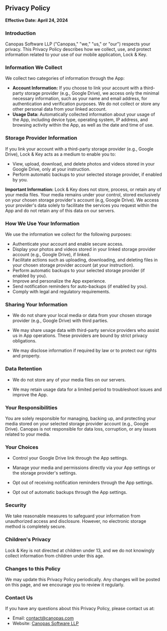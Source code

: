 ## Privacy Policy

**Effective Date: April 24, 2024**

### Introduction

Canopas Software LLP ("Canopas," "we," "us," or "our") respects your privacy. This Privacy Policy describes how we collect, use, and protect information related to your use of our mobile application, Lock & Key.

### Information We Collect

We collect two categories of information through the App:

* **Account Information:** If you choose to link your account with a third-party storage provider (e.g., Google Drive), we access only the minimal necessary information, such as your name and email address, for authentication and verification purposes. We do not collect or store any other personal data from your linked account.
* **Usage Data:** Automatically collected information about your usage of the App, including device type, operating system, IP address, and browsing activity within the App, as well as the date and time of use.

### Storage Provider Information

If you link your account with a third-party storage provider (e.g., Google Drive), Lock & Key acts as a medium to enable you to:

* View, upload, download, and delete photos and videos stored in your Google Drive, only at your instruction.
* Perform automatic backups to your selected storage provider, if enabled by you.

**Important Information:** Lock & Key does not store, process, or retain any of your media files. Your media remains under your control, stored exclusively on your chosen storage provider's account (e.g, Google Drive). We access your provider's data solely to facilitate the services you request within the App and do not retain any of this data on our servers.

### How We Use Your Information

We use the information we collect for the following purposes:

* Authenticate your account and enable secure access.
* Display your photos and videos stored in your linked storage provider account (e.g., Google Drive), if linked.
* Facilitate actions such as uploading, downloading, and deleting files in your chosen storage provider account (at your instruction).
* Perform automatic backups to your selected storage provider (if enabled by you).
* Improve and personalize the App experience.
* Send notification reminders for auto-backups (if enabled by you).
* Comply with legal and regulatory requirements.

### Sharing Your Information

* We do not share your local media or data from your chosen storage provider (e.g., Google Drive) with third parties.

* We may share usage data with third-party service providers who assist us in App operations. These providers are bound by strict privacy obligations.

* We may disclose information if required by law or to protect our rights and property.

### Data Retention

* We do not store any of your media files on our servers.

* We may retain usage data for a limited period to troubleshoot issues and improve the App.

### Your Responsibilities

You are solely responsible for managing, backing up, and protecting your media stored on your selected storage provider account (e.g., Google Drive). Canopas is not responsible for data loss, corruption, or any issues related to your media.

### Your Choices

* Control your Google Drive link through the App settings.

* Manage your media and permissions directly via your App settings or the storage provider's settings.

* Opt out of receiving notification reminders through the App settings.

* Opt out of automatic backups through the App settings.

### Security

We take reasonable measures to safeguard your information from unauthorized access and disclosure. However, no electronic storage method is completely secure.

### Children's Privacy

Lock & Key is not directed at children under 13, and we do not knowingly collect information from children under this age.

### Changes to this Policy

We may update this Privacy Policy periodically. Any changes will be posted on this page, and we encourage you to review it regularly.

### Contact Us

If you have any questions about this Privacy Policy, please contact us at:

* Email: [contact@canopas.com](mailto:contact@canopas.com)
* Website: [Canopas Software LLP](https://www.canopas.com/)
